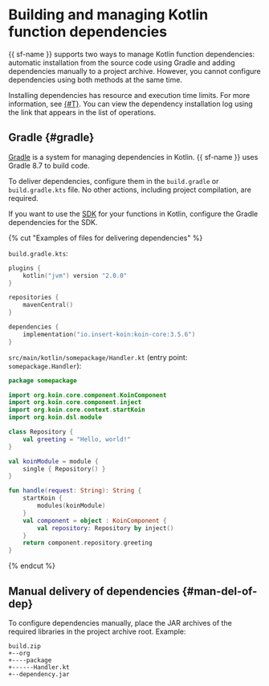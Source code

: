 # Building and managing Kotlin function dependencies

{{ sf-name }} supports two ways to manage Kotlin function dependencies: automatic installation from the source code using Gradle and adding dependencies manually to a project archive. However, you cannot configure dependencies using both methods at the same time.

Installing dependencies has resource and execution time limits. For more information, see [{#T}](../../concepts/limits.md). You can view the dependency installation log using the link that appears in the list of operations.

## Gradle {#gradle}

[Gradle](https://gradle.com/) is a system for managing dependencies in Kotlin. {{ sf-name }} uses Gradle 8.7 to build code.

To deliver dependencies, configure them in the `build.gradle` or `build.gradle.kts` file. No other actions, including project compilation, are required.

If you want to use the [SDK](sdk.md) for your functions in Kotlin, configure the Gradle dependencies for the SDK.

{% cut "Examples of files for delivering dependencies" %}

`build.gradle.kts`:

```kotlin
plugins {
    kotlin("jvm") version "2.0.0"
}

repositories {
    mavenCentral()
}

dependencies {
    implementation("io.insert-koin:koin-core:3.5.6")
}
```

`src/main/kotlin/somepackage/Handler.kt` (entry point: `somepackage.Handler`):

```kotlin
package somepackage

import org.koin.core.component.KoinComponent
import org.koin.core.component.inject
import org.koin.core.context.startKoin
import org.koin.dsl.module

class Repository {
    val greeting = "Hello, world!"
}

val koinModule = module {
    single { Repository() }
}

fun handle(request: String): String {
    startKoin {
        modules(koinModule)
    }
    val component = object : KoinComponent {
        val repository: Repository by inject()
    }
    return component.repository.greeting
}
```

{% endcut %}

## Manual delivery of dependencies {#man-del-of-dep}

To configure dependencies manually, place the JAR archives of the required libraries in the project archive root. Example:

```text
build.zip
+--org
+----package
+------Handler.kt
+--dependency.jar
```
